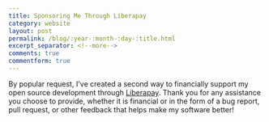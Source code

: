```yaml
---
title: Sponsoring Me Through Liberapay
category: website
layout: post
permalink: /blog/:year-:month-:day-:title.html
excerpt_separator: <!--more-->
comments: true
commentform: true
---
```


By popular request, I've created a second way to financially support my open
source development through [Liberapay](https://liberapay.com/michaelrsweet/donate).
Thank you for any assistance you choose to provide, whether it is financial or
in the form of a bug report, pull request, or other feedback that helps make my
software better!
